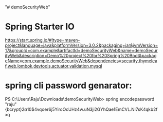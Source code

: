 "# demoSecurityWeb" 

Spring Starter IO
======================
https://start.spring.io/#!type=maven-project&language=java&platformVersion=3.0.2&packaging=jar&jvmVersion=17&groupId=com.example&artifactId=demoSecurityWeb&name=demoSecurityWeb&description=Demo%20project%20for%20Spring%20Boot&packageName=com.example.demoSecurityWeb&dependencies=security,thymeleaf,web,lombok,devtools,actuator,validation,mysql




spring cli password genarator:
=========================
PS C:\Users\Raju\Downloads\demoSecurityWeb> spring encodepassword "raju"
{bcrypt}$2a$10$4vqoer6j5YiroOcUHz4w.uN3ji2GYhQae1EmCVL.NI7sK4qkb2fxq


